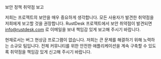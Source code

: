 보안 정책
취약점 보고

저희는 프로젝트의 보안을 매우 중요하게 생각합니다. 모든 사용자가 발견한 취약점을 저희에게 보고할 것을 권장합니다. RustDesk 프로젝트에서 보안 취약점이 발견되면 info@rustdesk.com 로 이메일을 보내 책임감 있게 보고해 주시기 바랍니다.

현재로서는 버그 현상금 프로그램이 없습니다. 저희는 큰 문제를 해결하기 위해 노력하는 소규모 팀입니다. 전체 커뮤니티를 위한 안전한 애플리케이션을 계속 구축할 수 있도록 취약점을 책임감 있게 신고해 주시기 바랍니다.
